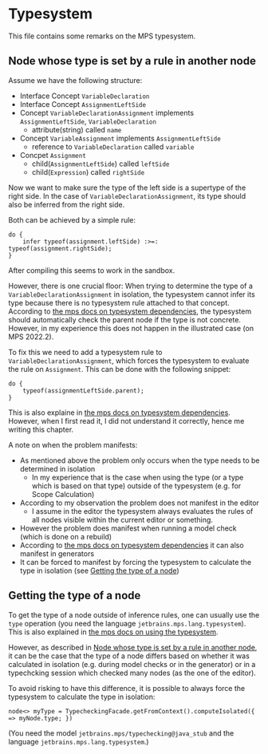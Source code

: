 # Typesystem

This file contains some remarks on the MPS typesystem.

## Node whose type is set by a rule in another node

Assume we have the following structure:

- Interface Concept `VariableDeclaration`
- Interface Concept `AssignmentLeftSide`
- Concept `VariableDeclarationAssignment` implements `AssignmentLeftSide`, `VariableDeclaration`
    - attribute(string) called `name`
- Concept `VariableAssignment` implements `AssignmentLeftSide`
    - reference to `VariableDeclaration` called `variable`
- Concpet `Assignment`
    - child(`AssignmentLeftSide`) called `leftSide`
    - child(`Expression`) called `rightSide`

Now we want to make sure the type of the left side is a supertype of the right side.
In the case of `VariableDeclarationAssignment`, its type should also be inferred from the right side.

Both can be achieved by a simple rule:

```
do {
    infer typeof(assignment.leftSide) :>=: typeof(assignment.rightSide);
}
```

After compiling this seems to work in the sandbox.

However, there is one crucial floor:
When trying to determine the type of a `VariableDeclarationAssignment` in isolation, the typesystem cannot infer its type because there is no typesystem rule attached to that concept.
According to [the mps docs on typesystem dependencies], the typesystem should automatically check the parent node if the type is not concrete.
However, in my experience this does not happen in the illustrated case (on MPS 2022.2).

To fix this we need to add a typesystem rule to `VariableDeclarationAssignment`, which forces the typesystem to evaluate the rule on `Assignment`.
This can be done with the following snippet:

```
do {
    typeof(assignmentLeftSide.parent);
}
```

This is also explaine in [the mps docs on typesystem dependencies]. 
However, when I first read it, I did not understand it correctly, hence me writing this chapter. 

A note on when the problem manifests:

- As mentioned above the problem only occurs when the type needs to be determined in isolation
    - In my experience that is the case when using the type (or a type which is based on that type) outside of the typesystem (e.g. for Scope Calculation)
- According to my observation the problem does not manifest in the editor
    - I assume in the editor the typesystem always evaluates the rules of all nodes visible within the current editor or something.
- However the problem does manifest when running a model check (which is done on a rebuild)
- According to [the mps docs on typesystem dependencies] it can also manifest in generators
- It can be forced to manifest by forcing the typesystem to calculate the type in isolation (see [Getting the type of a node](#getting-the-type-of-a-node))

[the mps docs on typesystem dependencies]: https://www.jetbrains.com/help/mps/typesystem.html#dependencies

## Getting the type of a node

To get the type of a node outside of inference rules, one can usually use the `type` operation (you need the language `jetbrains.mps.lang.typesystem`).
This is also explained in [the mps docs on using the typesystem].

However, as described in [Node whose type is set by a rule in another node](#node-whose-type-is-set-by-a-rule-in-another-node), 
it can be the case that the type of a node differs based on whether it was calculated in isolation (e.g. during model checks or in the generator) or in a typechcking session which checked many nodes (as the one of the editor).

To avoid risking to have this difference, it is possible to always force the typesystem to calculate the type in isolation:

```
node<> myType = TypecheckingFacade.getFromContext().computeIsolated({ => myNode.type; })
```

(You need the model `jetbrains.mps/typechecking@java_stub` and the language `jetbrains.mps.lang.typesystem`.)

[the mps docs on using the typesystem]: https://www.jetbrains.com/help/mps/using-typesystem.html#typeoperation